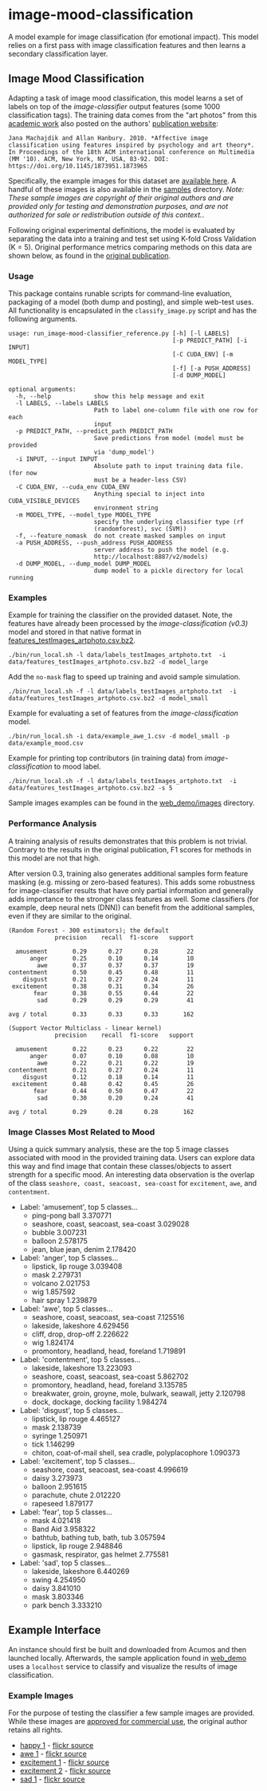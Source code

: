 # image-mood-classification
A model example for image classification (for emotional impact).  This model
relies on a first pass with image classification features and then learns
a secondary classification layer.

## Image Mood Classification
Adapting a task of image mood classification, this model learns a set of
labels on top of the *image-classifier* output features (some 1000 classification tags).
The training data comes from the "art photos" from this [academic work](https://dl.acm.org/citation.cfm?id=1873965)
also posted on the authors' [publication website](http://www.imageemotion.org/):

    Jana Machajdik and Allan Hanbury. 2010. *Affective image classification using features inspired by psychology and art theory*. In Proceedings of the 18th ACM international conference on Multimedia (MM '10). ACM, New York, NY, USA, 83-92. DOI: https://doi.org/10.1145/1873951.1873965

Specifically, the example images for this dataset are [available here](http://www.imageemotion.org/testImages_artphoto.zip).
A handful of these images is also available in the [samples](data/samples) directory.
*Note: These sample images are copyright of their original authors and are provided
only for testing and demonstration purposes, and are not authorized for sale or redistribution
outside of this context.*.

Following original experimental definitions, the model is evaluated by
separating the data into a training and test set using K-fold Cross Validation (K = 5).
Original performance metrics comparing methods on this data are shown
below, as found in the [original publication](https://dl.acm.org/citation.cfm?id=1873965).


### Usage
This package contains runable scripts for command-line evaluation,
packaging of a model (both dump and posting), and simple web-test
uses.   All functionality is encapsulated in the `classify_image.py`
script and has the following arguments.

```
usage: run_image-mood-classifier_reference.py [-h] [-l LABELS]
                                              [-p PREDICT_PATH] [-i INPUT]
                                              [-C CUDA_ENV] [-m MODEL_TYPE]
                                              [-f] [-a PUSH_ADDRESS]
                                              [-d DUMP_MODEL]

optional arguments:
  -h, --help            show this help message and exit
  -l LABELS, --labels LABELS
                        Path to label one-column file with one row for each
                        input
  -p PREDICT_PATH, --predict_path PREDICT_PATH
                        Save predictions from model (model must be provided
                        via 'dump_model')
  -i INPUT, --input INPUT
                        Absolute path to input training data file. (for now
                        must be a header-less CSV)
  -C CUDA_ENV, --cuda_env CUDA_ENV
                        Anything special to inject into CUDA_VISIBLE_DEVICES
                        environment string
  -m MODEL_TYPE, --model_type MODEL_TYPE
                        specify the underlying classifier type (rf
                        (randomforest), svc (SVM))
  -f, --feature_nomask  do not create masked samples on input
  -a PUSH_ADDRESS, --push_address PUSH_ADDRESS
                        server address to push the model (e.g.
                        http://localhost:8887/v2/models)
  -d DUMP_MODEL, --dump_model DUMP_MODEL
                        dump model to a pickle directory for local running
```


### Examples
Example for training the classifier on the provided dataset. Note, the
features have already been processed by the *image-classification (v0.3)*
model and stored in that native format in [features_testImages_artphoto.csv.bz2](data/features_testImages_artphoto.csv.bz2).
```
./bin/run_local.sh -l data/labels_testImages_artphoto.txt  -i data/features_testImages_artphoto.csv.bz2 -d model_large
```

Add the `no-mask` flag to speed up training and avoid sample simulation.
```
./bin/run_local.sh -f -l data/labels_testImages_artphoto.txt  -i data/features_testImages_artphoto.csv.bz2 -d model_small
```

Example for evaluating a set of features from the *image-classification*
model.
```
./bin/run_local.sh -i data/example_awe_1.csv -d model_small -p data/example_mood.csv
```

Example for printing top contributors (in training data) from *image-classification* to mood label.
```
./bin/run_local.sh -f -l data/labels_testImages_artphoto.txt  -i data/features_testImages_artphoto.csv.bz2 -s 5
```


Sample images examples can be found in the [web_demo/images](web_demo/images) directory.


### Performance Analysis
A training analysis of results demonstrates that this problem is not trivial.
Contrary to the results in the original publication, F1 scores for
methods in this model are not that high.

After version 0.3, training also generates additional samples form
feature masking (e.g. missing or zero-based features).  This adds some
robustness for image-classifier results that have only partial information
and generally adds importance to the stronger class features as well.
Some classifiers (for example, deep neural nets (DNN)) can benefit from
the additional samples, even if they are similar to the original.

```
(Random Forest - 300 estimators); the default
             precision    recall  f1-score   support

  amusement       0.29      0.27      0.28        22
      anger       0.25      0.10      0.14        10
        awe       0.37      0.37      0.37        19
contentment       0.50      0.45      0.48        11
    disgust       0.21      0.27      0.24        11
 excitement       0.38      0.31      0.34        26
       fear       0.38      0.55      0.44        22
        sad       0.29      0.29      0.29        41

avg / total       0.33      0.33      0.33       162

(Support Vector Multiclass - linear kernel)
             precision    recall  f1-score   support

  amusement       0.22      0.23      0.22        22
      anger       0.07      0.10      0.08        10
        awe       0.22      0.21      0.22        19
contentment       0.21      0.27      0.24        11
    disgust       0.12      0.18      0.14        11
 excitement       0.48      0.42      0.45        26
       fear       0.44      0.50      0.47        22
        sad       0.30      0.20      0.24        41

avg / total       0.29      0.28      0.28       162
```

### Image Classes Most Related to Mood
Using a quick summary analysis, these are the top 5 image classes associated with
mood in the provided training data.  Users can explore data this way and find image
that contain these classes/objects to assert strength for a specific mood.  An
interesting data observation is the overlap of the class `seashore, coast, seacoast, sea-coast` for
`excitement`, `awe`, and `contentment`.

* Label: 'amusement', top 5 classes...
   * ping-pong ball                          3.370771
   * seashore, coast, seacoast, sea-coast    3.029028
   * bubble                                  3.007231
   * balloon                                 2.578175
   * jean, blue jean, denim                  2.178420
* Label: 'anger', top 5 classes...
   * lipstick, lip rouge    3.039408
   * mask                   2.279731
   * volcano                2.021753
   * wig                    1.857592
   * hair spray             1.239879
* Label: 'awe', top 5 classes...
   * seashore, coast, seacoast, sea-coast    7.125516
   * lakeside, lakeshore                     4.629456
   * cliff, drop, drop-off                   2.226622
   * wig                                     1.824174
   * promontory, headland, head, foreland    1.719891
* Label: 'contentment', top 5 classes...
   * lakeside, lakeshore                                         13.223093
   * seashore, coast, seacoast, sea-coast                         5.862702
   * promontory, headland, head, foreland                         3.135785
   * breakwater, groin, groyne, mole, bulwark, seawall, jetty     2.120798
   * dock, dockage, docking facility                              1.984274
* Label: 'disgust', top 5 classes...
   * lipstick, lip rouge                                       4.465127
   * mask                                                      2.138739
   * syringe                                                   1.250971
   * tick                                                      1.146299
   * chiton, coat-of-mail shell, sea cradle, polyplacophore    1.090373
* Label: 'excitement', top 5 classes...
   * seashore, coast, seacoast, sea-coast    4.996619
   * daisy                                   3.273973
   * balloon                                 2.951615
   * parachute, chute                        2.012220
   * rapeseed                                1.879177
* Label: 'fear', top 5 classes...
   * mask                               4.021418
   * Band Aid                           3.958322
   * bathtub, bathing tub, bath, tub    3.057594
   * lipstick, lip rouge                2.948846
   * gasmask, respirator, gas helmet    2.775581
* Label: 'sad', top 5 classes...
   * lakeside, lakeshore    6.440269
   * swing                  4.254950
   * daisy                  3.841010
   * mask                   3.803346
   * park bench             3.333210


## Example Interface
An instance should first be built and downloaded from Acumos and then
launched locally.  Afterwards, the sample application found in
[web_demo](web_demo) uses a `localhost` service to classify
and visualize the results of image classification.

### Example Images
For the purpose of testing the classifier a few sample images are provided.
While these images are [approved for commercial use](https://creativecommons.org/licenses/by-nd/2.0/),
the original author retains all rights.

* [happy 1](data/example_happy_1.jpg) - [flickr source](https://flic.kr/p/73ZzcE)
* [awe 1](data/example_awe_1.jpg) - [flickr source](https://flic.kr/p/RLzkvA)
* [excitement 1](data/example_excitement_1.jpg) - [flickr source](https://flic.kr/p/fN8y4d)
* [excitement 2](data/example_excitement_2.jpg) - [flickr source](https://flic.kr/p/eo4YkD)
* [sad 1](data/example_sad_1.jpg) - [flickr source](https://flic.kr/p/8Kmqib)

